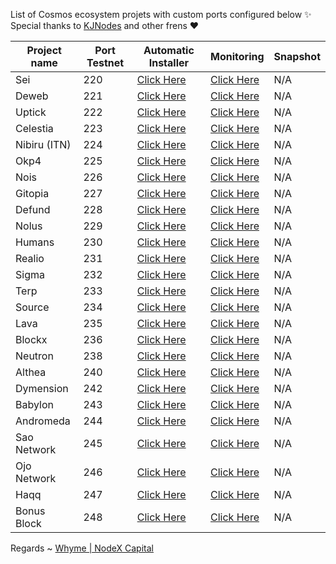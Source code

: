 List of Cosmos ecosystem projets with custom ports configured below ✨ Special thanks to [KJNodes](https://github.com/kj89/testnet_manuals) and other frens ❤



| Project name | Port Testnet | Automatic Installer                           | Monitoring                                       | Snapshot |
|--------------|--------------|-----------------------------------------------|--------------------------------------------------|----------|
| Sei          | 220           | [Click Here](./sei/README.md)         | [Click Here](./sei/monitoring/README.md)         |   N/A    |
| Deweb        | 221           | [Click Here](./deweb/README.md)       | [Click Here](./deweb/monitoring/README.md)       |   N/A    |
| Uptick       | 222           | [Click Here](./uptick/README.md)        | [Click Here](./uptick/monitoring/README.md)        |   N/A    |    
| Celestia     | 223           | [Click Here](./celestia/README.md)    | [Click Here](./celestia/monitoring/README.md)    |   N/A    |         
| Nibiru (ITN)      | 224           | [Click Here](./nibiru/README.md)      | [Click Here](./nibiru/monitoring/README.md)      |   N/A    |
| Okp4         | 225           | [Click Here](./okp4/README.md)        | [Click Here](./okp4/monitoring/README.md)        |   N/A    |
| Nois         | 226           | [Click Here](./nois/README.md)        | [Click Here](./nois/monitoring/README.md)        |   N/A    |
| Gitopia      | 227           | [Click Here](./gitopia/README.md)     | [Click Here](./gitopia/monitoring/README.md)     |   N/A    |
| Defund       | 228           | [Click Here](./defund/README.md)      | [Click Here](./defund/monitoring/README.md)      |   N/A    |
| Nolus        | 229           | [Click Here](./nolus/README.md)       | [Click Here](./nolus/monitoring/README.md)       |   N/A    |
| Humans       | 230           | [Click Here](./humans/README.md)      | [Click Here](./humans/monitoring/README.md)      |   N/A    |
| Realio       | 231           | [Click Here](./realio/README.md)      | [Click Here](./realio/monitoring/README.md)      |   N/A    |
| Sigma        | 232           | [Click Here](./sge/README.md)         | [Click Here](./sge/monitoring/README.md)         |   N/A    |
| Terp         | 233           | [Click Here](./terp/README.md)        | [Click Here](./terp/monitoring/README.md)        |   N/A    |
| Source       | 234           | [Click Here](./source/README.md)      | [Click Here](./source/monitoring/README.md)      |   N/A    |
| Lava         | 235           | [Click Here](./lava/README.md)        | [Click Here](./lava/monitoring/README.md)        |   N/A    |
| Blockx       | 236           | [Click Here](./blockx/README.md)      | [Click Here](./blockx/monitoring/README.md)      |   N/A    |
| Neutron      | 238           | [Click Here](./neutron/README.md)     | [Click Here](./neutron/monitoring/README.md)     |   N/A    |
| Althea       | 240           | [Click Here](./atlhea/README.md)        | [Click Here](./altea/monitoring/README.md)        |   N/A    |
| Dymension       | 242           | [Click Here](./dymension/README.md)        | [Click Here](./dymension/monitoring/README.md)        |   N/A    |
| Babylon       | 243           | [Click Here](./babylon/README.md)        | [Click Here](./babylon/monitoring/README.md)        |   N/A    |
| Andromeda       | 244           | [Click Here](./andromeda/README.md)        | [Click Here](./andromeda/monitoring/README.md)        |   N/A    |
| Sao Network       | 245           | [Click Here](./saonetwork/README.md)        | [Click Here](./saonetwork/monitoring/README.md)        |   N/A    |
| Ojo Network       | 246           | [Click Here](./ojonetwork/README.md)        | [Click Here](./ojonetwork/monitoring/README.md)        |   N/A    |
| Haqq      | 247           | [Click Here](./haqq/README.md)        | [Click Here](./haqq/monitoring/README.md)        |   N/A    |
| Bonus Block      | 248           | [Click Here](./bonusblock/README.md)        | [Click Here](./bonusblock/monitoring/README.md)        |   N/A    |


Regards ~ [Whyme | NodeX Capital](https://discord.com/users/928575843641479198)